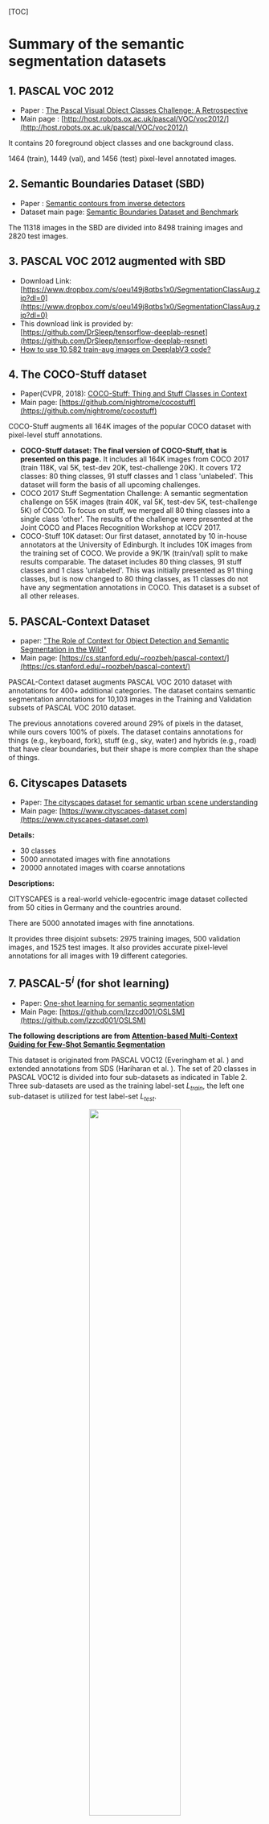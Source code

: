 [TOC]
# Summary of the semantic segmentation datasets

## 1. PASCAL VOC 2012

+ Paper : [The Pascal Visual Object Classes Challenge: A Retrospective](http://www.research.ed.ac.uk/portal/files/20017166/ijcv_voc14.pdf)
+ Main page : [http://host.robots.ox.ac.uk/pascal/VOC/voc2012/](http://host.robots.ox.ac.uk/pascal/VOC/voc2012/)

It contains 20 foreground object classes and one background class. 

1464 (train), 1449 (val), and 1456 (test) pixel-level annotated images.

## 2. Semantic Boundaries Dataset (SBD)

+ Paper : [Semantic contours from inverse detectors](http://home.bharathh.info/pubs/pdfs/BharathICCV2011.pdf)
+ Dataset main page: [Semantic Boundaries Dataset and Benchmark](http://home.bharathh.info/pubs/codes/SBD/download.html)

The 11318 images in the SBD are divided into 8498 training images and 2820 test images.

## 3. PASCAL VOC 2012 augmented with SBD 

+ Download Link: [https://www.dropbox.com/s/oeu149j8qtbs1x0/SegmentationClassAug.zip?dl=0](https://www.dropbox.com/s/oeu149j8qtbs1x0/SegmentationClassAug.zip?dl=0)  
+ This download link is provided by: [https://github.com/DrSleep/tensorflow-deeplab-resnet](https://github.com/DrSleep/tensorflow-deeplab-resnet)
+ [How to use 10,582 train-aug images on DeeplabV3 code?](https://www.sun11.me/blog/2018/how-to-use-10582-trainaug-images-on-DeeplabV3-code/)

## 4. The COCO-Stuff dataset

+ Paper(CVPR, 2018): [COCO-Stuff: Thing and Stuff Classes in Context](https://arxiv.org/abs/1612.03716)
+ Main page: [https://github.com/nightrome/cocostuff](https://github.com/nightrome/cocostuff)

 COCO-Stuff augments all 164K images of the popular COCO dataset with pixel-level stuff annotations.

+ **COCO-Stuff dataset: The final version of COCO-Stuff, that is presented on this page.** It includes all 164K images from COCO 2017 (train 118K, val 5K, test-dev 20K, test-challenge 20K). It covers 172 classes: 80 thing classes, 91 stuff classes and 1 class 'unlabeled'. This dataset will form the basis of all upcoming challenges.
+ COCO 2017 Stuff Segmentation Challenge: A semantic segmentation challenge on 55K images (train 40K, val 5K, test-dev 5K, test-challenge 5K) of COCO. To focus on stuff, we merged all 80 thing classes into a single class 'other'. The results of the challenge were presented at the Joint COCO and Places Recognition Workshop at ICCV 2017.
+ COCO-Stuff 10K dataset: Our first dataset, annotated by 10 in-house annotators at the University of Edinburgh. It includes 10K images from the training set of COCO. We provide a 9K/1K (train/val) split to make results comparable. The dataset includes 80 thing classes, 91 stuff classes and 1 class 'unlabeled'. This was initially presented as 91 thing classes, but is now changed to 80 thing classes, as 11 classes do not have any segmentation annotations in COCO. This dataset is a subset of all other releases.

## 5. PASCAL-Context Dataset
+ paper: ["The Role of Context for Object Detection and Semantic Segmentation in the Wild"](https://cs.stanford.edu/~roozbeh/pascal-context/mottaghi_et_al_cvpr14.pdf)
+ Main page: [https://cs.stanford.edu/~roozbeh/pascal-context/](https://cs.stanford.edu/~roozbeh/pascal-context/)

PASCAL-Context dataset augments PASCAL VOC 2010 dataset with annotations for 400+ additional categories. The dataset contains semantic segmentation annotations for 10,103 images in the Training and Validation subsets of PASCAL VOC 2010 dataset. 

The previous annotations covered around 29% of pixels in the dataset, while ours covers 100% of pixels. The dataset contains annotations for things (e.g., keyboard, fork), stuff (e.g., sky, water) and hybrids (e.g., road) that have clear boundaries, but their shape is more complex than the shape of things.

## 6. Cityscapes Datasets
+ Paper: [The cityscapes dataset for semantic
urban scene understanding](https://www.cv-foundation.org/openaccess/content_cvpr_2016/papers/Cordts_The_Cityscapes_Dataset_CVPR_2016_paper.pdf)
+ Main page: [https://www.cityscapes-dataset.com](https://www.cityscapes-dataset.com)

**Details:**

+ 30 classes
+ 5000 annotated images with fine annotations
+ 20000 annotated images with coarse annotations

**Descriptions:**

CITYSCAPES is a real-world vehicle-egocentric image dataset collected from 50 cities in Germany and the countries around. 

There are 5000 annotated images with fine annotations. 

It provides three disjoint subsets: 2975 training images, 500 validation images, and 1525 test images. It also provides accurate pixel-level annotations for all images with 19 different categories.



## 7. PASCAL-$5^i$ (for shot learning)

+ Paper: [One-shot learning for semantic segmentation](https://arxiv.org/abs/1709.03410)
+ Main Page: [https://github.com/lzzcd001/OSLSM](https://github.com/lzzcd001/OSLSM)

**The following descriptions are from [Attention-based Multi-Context Guiding for Few-Shot Semantic Segmentation](https://www.google.com.hk/url?sa=t&rct=j&q=&esrc=s&source=web&cd=1&cad=rja&uact=8&ved=2ahUKEwijz7mQsOrfAhVVUd4KHYsXCfUQFjAAegQIAhAC&url=https%3A%2F%2Fpdfs.semanticscholar.org%2F1216%2Feebb5a407b40eb46596073f0fd229acaea48.pdf&usg=AOvVaw2z0pB6k3R4zdgLhFZiQcFM)**

This dataset is originated from PASCAL VOC12 (Everingham et al. ) and extended annotations from SDS (Hariharan et al. ). The set of 20 classes in PASCAL VOC12 is divided into four sub-datasets as indicated in Table 2. Three sub-datasets are used as the training label-set $L_{train}$, the left one sub-dataset is utilized for test label-set $L_{test}​$.

<div  align="center">    
<img src="https://raw.githubusercontent.com/zhixuanli/segmentation-paper-reading-notes/master/images-folder/PASCAL-5i.png" width="60%" height="60%" />
</div>

The training set $D_{train}$ is composed of all image-mask pairs from PASCAL VOC12 and SDS training sets that include at least one pixel in the segmentation mask from the label-set $L_{train}$. The masks in $D_{train}$ are modified into binary masks by setting pixels whose semantic class are not in $L_{train}$ as background class l. The test set $D_{test}$ is from PASCAL VOC12 and SDS validation sets, and the processing procedure for test set $D_{test}$ is similar with training set $D_{train}​$.



## 8.  SYNTHIA

+ Paper: [The synthia dataset: A large collection of synthetic images for semantic segmentation of urban scenes](https://www.google.com/url?sa=t&rct=j&q=&esrc=s&source=web&cd=1&cad=rja&uact=8&ved=2ahUKEwj4uY322ezfAhUJKHwKHRJeD30QFjAAegQIARAC&url=http%3A%2F%2Frefbase.cvc.uab.es%2Ffiles%2FRSM2016.pdf&usg=AOvVaw31lOP8Ts2FzXe0AcGtO6vU)
+ Main Page: [http://synthia-dataset.net/download-2/](http://synthia-dataset.net/download-2/)

> SYNTHIA is a large dataset of photo-realistic frames rendered from a virtual city with precise pixel-level annotations.



> It is the set containing the original 13,407 images used to perform training and domain adaptation of the models presented in our CVPR’16 paper. These images are generated as random perturbation of the world and therefore do not have temporal consistency (this is not a video stream). These images have annotations for 11 basic classes and do not have annotations for instances. The classes are: void, sky, building, road, sidewalk, fence, vegetation, pole, car, sign, pedestrian, cyclist.



## 9.  GTA-5

+ Paper: [Playing for data: Ground truth from computer games.](https://www.google.com/url?sa=t&rct=j&q=&esrc=s&source=web&cd=2&cad=rja&uact=8&ved=2ahUKEwjwyeuF2-zfAhWjMnwKHfHYB6gQFjABegQICBAC&url=http%3A%2F%2Fvladlen.info%2Fpapers%2Fplaying-for-data.pdf&usg=AOvVaw2Oaq_UNH_yaDNxiazvRMki)
+ Main Page: [https://download.visinf.tu-darmstadt.de/data/from_games/index.html](https://download.visinf.tu-darmstadt.de/data/from_games/index.html)
+ Code: [https://bitbucket.org/visinf/projects-2016-playing-for-data](https://bitbucket.org/visinf/projects-2016-playing-for-data)

>  GTA-5 contains 24966 high quality labeled frames from realistic open-world computer games, Grand Theft Auto V (GTA-5). Each frame is generated from fictional city of Los Santos, based on Los Angeles in Southern California with annotations that are compatible with CITYSCAPES dataset.

## 10. ADE20K
+ Paper: [Scene parsing through ade20k dataset.](http://openaccess.thecvf.com/content_cvpr_2017/papers/Zhou_Scene_Parsing_Through_CVPR_2017_paper.pdf)
+ Main Page: [http://groups.csail.mit.edu/vision/datasets/ADE20K/](http://groups.csail.mit.edu/vision/datasets/ADE20K/)
+ Code: [https://github.com/CSAILVision/semantic-segmentation-pytorch](https://github.com/CSAILVision/semantic-segmentation-pytorch)

> ADE20K is a recent scene parsing benchmark containing dense labels of 150 stuff/object categories. The dataset includes 20K/2K/3K images for training, validation and test.

## 11. COCO panoptic segmentation dataset
+ [http://cocodataset.org/#panoptic-2018](http://cocodataset.org/#panoptic-2018)
+ 

## ATTENTION

Descriptions are gathered from many different papers, and thank you all !